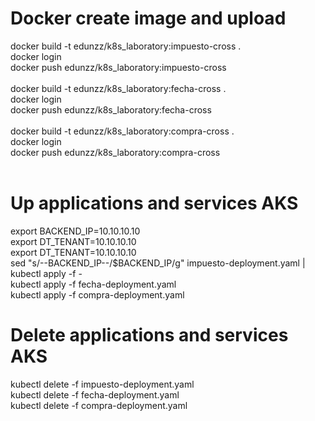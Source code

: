 # Docker create image and upload
docker build -t edunzz/k8s_laboratory:impuesto-cross .
<br>
docker login
<br>
docker push edunzz/k8s_laboratory:impuesto-cross
<br>
<br>
docker build -t edunzz/k8s_laboratory:fecha-cross .
<br>
docker login
<br>
docker push edunzz/k8s_laboratory:fecha-cross
<br>
<br>
docker build -t edunzz/k8s_laboratory:compra-cross .
<br>
docker login
<br>
docker push edunzz/k8s_laboratory:compra-cross
<br>
<br>

# Up applications and services AKS
export BACKEND_IP=10.10.10.10
<br>
export DT_TENANT=10.10.10.10
<br>
export DT_TENANT=10.10.10.10
<br>
sed "s/--BACKEND_IP--/$BACKEND_IP/g" impuesto-deployment.yaml | kubectl apply -f -
<br>
kubectl apply -f fecha-deployment.yaml
<br>
kubectl apply -f compra-deployment.yaml
<br>
# Delete applications and services AKS
kubectl delete -f impuesto-deployment.yaml
<br>
kubectl delete -f fecha-deployment.yaml
<br>
kubectl delete -f compra-deployment.yaml
<br>
